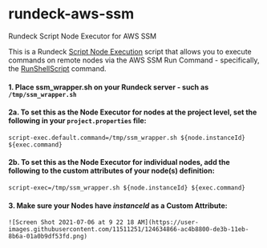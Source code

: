 # rundeck-aws-ssm
Rundeck Script Node Executor for AWS SSM

This is a Rundeck [Script Node Execution](https://docs.rundeck.com/docs/administration/projects/node-execution/script.html#script-node-execution) script that allows you to execute commands on remote nodes via the AWS SSM Run Command - specifically, the [RunShellScript](https://docs.aws.amazon.com/systems-manager/latest/userguide/walkthrough-cli.html#walkthrough-cli-example-1) command.

#### 1. Place ssm_wrapper.sh on your Rundeck server - such as `/tmp/ssm_wrapper.sh`

#### 2a. To set this as the Node Executor for nodes at the project level, set the following in your `project.properties` file:
    script-exec.default.command=/tmp/ssm_wrapper.sh ${node.instanceId} ${exec.command}
#### 2b. To set this as the Node Executor for individual nodes, add the following to the custom attributes of your node(s) definition:
    script-exec=/tmp/ssm_wrapper.sh ${node.instanceId} ${exec.command}
#### 3. Make sure your Nodes have _instanceId_ as a Custom Attribute:
    ![Screen Shot 2021-07-06 at 9 22 18 AM](https://user-images.githubusercontent.com/11511251/124634866-ac4b8800-de3b-11eb-8b6a-01a0b9df53fd.png)

